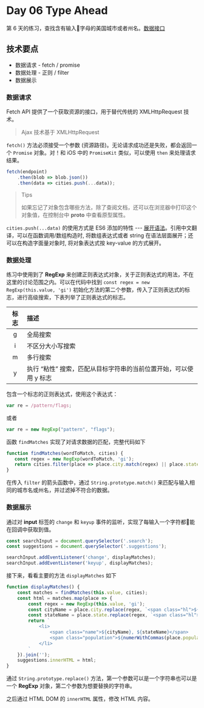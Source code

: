 # Day 06 Type Ahead

第 6 天的练习，查找含有输入字母的美国城市或者州名。[数据接口](https://gist.githubusercontent.com/Miserlou/c5cd8364bf9b2420bb29/raw/2bf258763cdddd704f8ffd3ea9a3e81d25e2c6f6/cities.json)

## 技术要点

 * 数据请求 - fetch / promise
 * 数据处理 - 正则 / filter
 * 数据展示

### 数据请求

Fetch API 提供了一个获取资源的接口，用于替代传统的 XMLHttpRequest 技术。

> Ajax 技术基于 XMLHttpRequest

`fetch()` 方法必须接受一个参数 (资源路径)。无论请求成功还是失败，都会返回一个 `Promise` 对象。对！和 iOS 中的 `PromiseKit` 类似，可以使用 `then` 来处理请求结果。

``` javascript
fetch(endpoint)
    .then(blob => blob.json())
    .then(data => cities.push(...data));
```

> Tips
>
> 如果忘记了对象包含哪些方法，除了查阅文档，还可以在浏览器中打印这个对象值，在控制台中 **__proto__** 中查看原型属性。

`cities.push(...data)` 的使用方式是 ES6 添加的特性 --- [展开语法](https://developer.mozilla.org/zh-CN/docs/Web/JavaScript/Reference/Operators/Spread_syntax)。引用中文翻译，可以在函数调用/数组构造时, 将数组表达式或者 string 在语法层面展开；还可以在构造字面量对象时, 将对象表达式按 key-value 的方式展开。

### 数据处理

练习中使用到了 **RegExp** 来创建正则表达式对象，关于正则表达式的用法，不在这里的讨论范围之内。可以在代码中找到 `const regex = new RegExp(this.value, 'gi')` 初始化方法的第二个参数，传入了正则表达式的标志，进行高级搜索，下表列举了正则表达式的标志。

标志|描述
:---:|:---
g|全局搜索
i|不区分大小写搜索
m|多行搜索
y|执行 “粘性” 搜索，匹配从目标字符串的当前位置开始，可以使用 y 标志

包含一个标志的正则表达式，使用这个表达式：

``` javascript
var re = /pattern/flags;
```

或者

 ``` javascript
 var re = new RegExp("pattern", "flags");
 ```

 函数 `findMatches` 实现了对请求数据的匹配，完整代码如下

 ``` javascript
 function findMatches(wordToMatch, cities) {
    const regex = new RegExp(wordToMatch, 'gi');
    return cities.filter(place => place.city.match(regex) || place.state.match(regex));
}
 ```

 在传入 `filter` 的箭头函数中，通过 `String​.prototype​.match()` 来匹配与输入相同的城市名或州名，并过滤掉不符合的数据。

### 数据展示

通过对 **input** 标签的 `change` 和 `keyup` 事件的监听，实现了每输入一个字符都能在回调中获取到值。

``` javascript
const searchInput = document.querySelector('.search');
const suggestions = document.querySelector('.suggestions');

searchInput.addEventListener('change', displayMatches);
searchInput.addEventListener('keyup', displayMatches);
```

接下来，看看主要的方法 `displayMatches` 如下

``` javascript
function displayMatches() {
    const matches = findMatches(this.value, cities);
    const html = matches.map(place => {
        const regex = new RegExp(this.value, 'gi');
        const cityName = place.city.replace(regex, `<span class="hl">${this.value}</span>`)
        const stateName = place.state.replace(regex, `<span class="hl">${this.value}</span>`)
        return `
            <li>
                <span class="name">${cityName}, ${stateName}</span>
                <span class="population">${numerWithCommas(place.population)}</span>
            </li>
        `
    }).join('');
    suggestions.innerHTML = html;
}
```

通过 `String.prototype​.replace()` 方法，第一个参数可以是一个字符串也可以是一个 **RegExp** 对象，第二个参数为想要替换的字符串。

之后通过 HTML DOM 的 `innerHTML` 属性，修改 HTML 内容。
